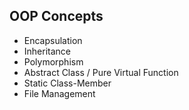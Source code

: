 ## OOP Concepts

- Encapsulation
- Inheritance
- Polymorphism
- Abstract Class / Pure Virtual Function
- Static Class-Member
- File Management